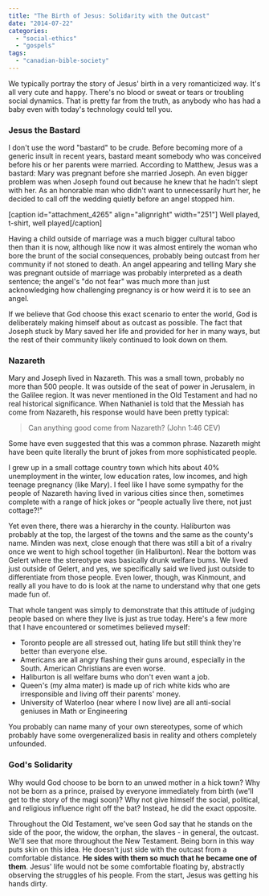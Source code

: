 ```yaml
---
title: "The Birth of Jesus: Solidarity with the Outcast"
date: "2014-07-22"
categories: 
  - "social-ethics"
  - "gospels"
tags: 
  - "canadian-bible-society"
---
```


We typically portray the story of Jesus' birth in a very romanticized way. It's all very cute and happy. There's no blood or sweat or tears or troubling social dynamics. That is pretty far from the truth, as anybody who has had a baby even with today's technology could tell you.

### Jesus the Bastard

I don't use the word "bastard" to be crude. Before becoming more of a generic insult in recent years, bastard meant somebody who was conceived before his or her parents were married. According to Matthew, Jesus was a bastard: Mary was pregnant before she married Joseph. An even bigger problem was when Joseph found out because he knew that he hadn't slept with her. As an honorable man who didn't want to unnecessarily hurt her, he decided to call off the wedding quietly before an angel stopped him.<!--more-->

\[caption id="attachment\_4265" align="alignright" width="251"\] Well played, t-shirt, well played\[/caption\]

Having a child outside of marriage was a much bigger cultural taboo then than it is now, although like now it was almost entirely the woman who bore the brunt of the social consequences, probably being outcast from her community if not stoned to death. An angel appearing and telling Mary she was pregnant outside of marriage was probably interpreted as a death sentence; the angel's "do not fear" was much more than just acknowledging how challenging pregnancy is or how weird it is to see an angel.

If we believe that God choose this exact scenario to enter the world, God is deliberately making himself about as outcast as possible. The fact that Joseph stuck by Mary saved her life and provided for her in many ways, but the rest of their community likely continued to look down on them.

### Nazareth

Mary and Joseph lived in Nazareth. This was a small town, probably no more than 500 people. It was outside of the seat of power in Jerusalem, in the Galilee region. It was never mentioned in the Old Testament and had no real historical significance. When Nathaniel is told that the Messiah has come from Nazareth, his response would have been pretty typical:

> Can anything good come from Nazareth? (John 1:46 CEV)

Some have even suggested that this was a common phrase. Nazareth might have been quite literally the brunt of jokes from more sophisticated people.

I grew up in a small cottage country town which hits about 40% unemployment in the winter, low education rates, low incomes, and high teenage pregnancy (like Mary). I feel like I have some sympathy for the people of Nazareth having lived in various cities since then, sometimes complete with a range of hick jokes or "people actually live there, not just cottage?!"

Yet even there, there was a hierarchy in the county. Haliburton was probably at the top, the largest of the towns and the same as the county's name. Minden was next, close enough that there was still a bit of a rivalry once we went to high school together (in Haliburton). Near the bottom was Gelert where the stereotype was basically drunk welfare bums. We lived just outside of Gelert, and yes, we specifically said we lived just outside to differentiate from those people. Even lower, though, was Kinmount, and really all you have to do is look at the name to understand why that one gets made fun of.

That whole tangent was simply to demonstrate that this attitude of judging people based on where they live is just as true today. Here's a few more that I have encountered or sometimes believed myself:

- Toronto people are all stressed out, hating life but still think they're better than everyone else.
- Americans are all angry flashing their guns around, especially in the South. American Christians are even worse.
- Haliburton is all welfare bums who don't even want a job.
- Queen's (my alma mater) is made up of rich white kids who are irresponsible and living off their parents' money.
- University of Waterloo (near where I now live) are all anti-social geniuses in Math or Engineering

You probably can name many of your own stereotypes, some of which probably have some overgeneralized basis in reality and others completely unfounded.

### God's Solidarity

Why would God choose to be born to an unwed mother in a hick town? Why not be born as a prince, praised by everyone immediately from birth (we'll get to the story of the magi soon)? Why not give himself the social, political, and religious influence right off the bat? Instead, he did the exact opposite.

Throughout the Old Testament, we've seen God say that he stands on the side of the poor, the widow, the orphan, the slaves - in general, the outcast. We'll see that more throughout the New Testament. Being born in this way puts skin on this idea. He doesn't just side with the outcast from a comfortable distance. **He sides with them so much that he became one of them**. Jesus' life would not be some comfortable floating by, abstractly observing the struggles of his people. From the start, Jesus was getting his hands dirty.
